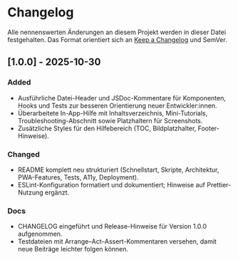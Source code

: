# Changelog

Alle nennenswerten Änderungen an diesem Projekt werden in dieser Datei festgehalten.
Das Format orientiert sich an [Keep a Changelog](https://keepachangelog.com/de/1.1.0/) und SemVer.

## [1.0.0] - 2025-10-30

### Added
- Ausführliche Datei-Header und JSDoc-Kommentare für Komponenten, Hooks und Tests zur besseren Orientierung neuer Entwickler:innen.
- Überarbeitete In-App-Hilfe mit Inhaltsverzeichnis, Mini-Tutorials, Troubleshooting-Abschnitt sowie Platzhaltern für Screenshots.
- Zusätzliche Styles für den Hilfebereich (TOC, Bildplatzhalter, Footer-Hinweise).

### Changed
- README komplett neu strukturiert (Schnellstart, Skripte, Architektur, PWA-Features, Tests, A11y, Deployment).
- ESLint-Konfiguration formatiert und dokumentiert; Hinweise auf Prettier-Nutzung ergänzt.

### Docs
- CHANGELOG eingeführt und Release-Hinweise für Version 1.0.0 aufgenommen.
- Testdateien mit Arrange–Act–Assert-Kommentaren versehen, damit neue Beiträge leichter folgen können.
